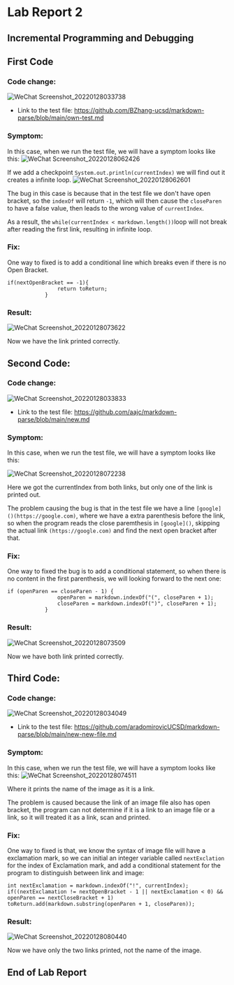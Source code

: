 # Lab Report 2
## Incremental Programming and Debugging


## First Code

### Code change:
![WeChat Screenshot_20220128033738](https://user-images.githubusercontent.com/97600878/151540505-bb494a50-5062-444a-89c0-aa2645a439b0.png)

- Link to the test file: https://github.com/BZhang-ucsd/markdown-parse/blob/main/own-test.md

### Symptom: 

In this case, when we run the test file, we will have a symptom looks like this:
![WeChat Screenshot_20220128062426](https://user-images.githubusercontent.com/97600878/151563990-b83899c6-3af6-4158-b94f-aa62cd30fa12.png)

If we add a checkpoint `System.out.println(currentIndex)` we will find out it creates a infinite loop.
![WeChat Screenshot_20220128062601](https://user-images.githubusercontent.com/97600878/151563999-b5cc821d-0e75-47a5-83f7-d75bfef83a82.png)

The bug in this case is because that in the test file we don't have open bracket, so the `indexOf` will return `-1`, which will then cause the
`closeParen` to have a false value, then leads to the wrong value of `currentIndex`. 

As a result, the `while(currentIndex < markdown.length())`loop will not break after reading the first link, resulting in infinite loop. 

### Fix:
One way to fixed is to add a conditional line which breaks even if there is no Open Bracket.

```
if(nextOpenBracket == -1){
                return toReturn;              
            }
  ```
 
### Result: 
![WeChat Screenshot_20220128073622](https://user-images.githubusercontent.com/97600878/151575735-e3008191-85ba-4022-92bd-017a0302c49d.png)

Now we have the link printed correctly.

## Second Code:

### Code change:
![WeChat Screenshot_20220128033833](https://user-images.githubusercontent.com/97600878/151540627-920e0eb0-c972-4701-a9c8-dc2ac4419ab8.png)

- Link to the test file: https://github.com/aajc/markdown-parse/blob/main/new.md

### Symptom: 

In this case, when we run the test file, we will have a symptom looks like this:

![WeChat Screenshot_20220128072238](https://user-images.githubusercontent.com/97600878/151573386-90a60540-1571-47c6-b423-d137ebeee01b.png)

Here we got the currentIndex from both links, but only one of the link is printed out.

The problem causing the bug is that in the test file we have a line `[google]()(https://google.com)`, where we have a extra parenthesis before the link,
so when the program reads the close paremthesis in `[google]()`, skipping the actual link `(https://google.com)` and find the next open bracket after that. 

### Fix:
One way to fixed the bug is to add a conditional statement, so when there is no content in the first parenthesis, we will looking forward to the next one:

```
if (openParen == closeParen - 1) {
                openParen = markdown.indexOf("(", closeParen + 1);
                closeParen = markdown.indexOf(")", closeParen + 1);
            }
```

### Result: 
![WeChat Screenshot_20220128073509](https://user-images.githubusercontent.com/97600878/151575528-eaf90447-7fbf-4ea0-885b-5a9d56845d27.png)

Now we have both link printed correctly.

## Third Code:

### Code change:
![WeChat Screenshot_20220128034049](https://user-images.githubusercontent.com/97600878/151541020-bd18266e-77ad-4c6b-9e69-772bf97bdead.png)

- Link to the test file: https://github.com/aradomirovicUCSD/markdown-parse/blob/main/new-new-file.md

### Symptom: 

In this case, when we run the test file, we will have a symptom looks like this:
![WeChat Screenshot_20220128074511](https://user-images.githubusercontent.com/97600878/151581062-8a64cd19-5299-4572-a572-4782b45f9efa.png)


Where it prints the name of the image as it is a link.

The problem is caused because the link of an image file also has open bracket, the program can not determine if it is a link to an image file or a link, so it will treated it as a link, scan and printed. 

### Fix:
One way to fixed is that, we know the syntax of image file will have a exclamation mark, so we can initial an integer variable called `nextExclation` for the index of Exclamation mark, and add a conditional statement for the program to distinguish between link and image:

```
int nextExclamation = markdown.indexOf("!", currentIndex);
if((nextExclamation != nextOpenBracket - 1 || nextExclamation < 0) && openParen == nextCloseBracket + 1) toReturn.add(markdown.substring(openParen + 1, closeParen));
```

### Result: 

![WeChat Screenshot_20220128080440](https://user-images.githubusercontent.com/97600878/151580692-a5caf49f-ed6c-4e65-b838-ffe6ca1455a3.png)

Now we have only the two links printed, not the name of the image.

## End of Lab Report




